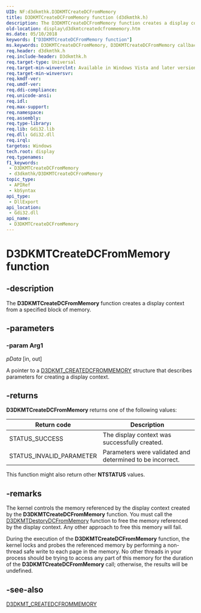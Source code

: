 ```yaml
---
UID: NF:d3dkmthk.D3DKMTCreateDCFromMemory
title: D3DKMTCreateDCFromMemory function (d3dkmthk.h)
description: The D3DKMTCreateDCFromMemory function creates a display context from a specified block of memory.
old-location: display\d3dkmtcreatedcfrommemory.htm
ms.date: 05/10/2018
keywords: ["D3DKMTCreateDCFromMemory function"]
ms.keywords: D3DKMTCreateDCFromMemory, D3DKMTCreateDCFromMemory callback function [Display Devices], OpenGL_Functions_676f0d3e-5a5a-48d5-9092-88ac897a73b8.xml, PFND3DKMT_CREATEDCFROMMEMORY, PFND3DKMT_CREATEDCFROMMEMORY callback, d3dkmthk/D3DKMTCreateDCFromMemory, display.d3dkmtcreatedcfrommemory
req.header: d3dkmthk.h
req.include-header: D3dkmthk.h
req.target-type: Universal
req.target-min-winverclnt: Available in Windows Vista and later versions of the Windows operating systems.
req.target-min-winversvr: 
req.kmdf-ver: 
req.umdf-ver: 
req.ddi-compliance: 
req.unicode-ansi: 
req.idl: 
req.max-support: 
req.namespace: 
req.assembly: 
req.type-library: 
req.lib: Gdi32.lib
req.dll: Gdi32.dll
req.irql: 
targetos: Windows
tech.root: display
req.typenames: 
f1_keywords:
 - D3DKMTCreateDCFromMemory
 - d3dkmthk/D3DKMTCreateDCFromMemory
topic_type:
 - APIRef
 - kbSyntax
api_type:
 - DllExport
api_location:
 - Gdi32.dll
api_name:
 - D3DKMTCreateDCFromMemory
---
```


# D3DKMTCreateDCFromMemory function


## -description

The <b>D3DKMTCreateDCFromMemory</b> function creates a display context from a specified block of memory.

## -parameters

### -param Arg1

*pData* [in, out]

A pointer to a <a href="/windows-hardware/drivers/ddi/d3dkmthk/ns-d3dkmthk-_d3dkmt_createdcfrommemory">D3DKMT_CREATEDCFROMMEMORY</a> structure that describes parameters for creating a display context.

## -returns

<b>D3DKMTCreateDCFromMemory</b> returns one of the following values:

|Return code|Description|
|--- |--- |
|STATUS_SUCCESS|The display context was successfully created.|
|STATUS_INVALID_PARAMETER|Parameters were validated and determined to be incorrect.|

This function might also return other <b>NTSTATUS</b> values.

## -remarks

The kernel controls the memory referenced by the display context created by the <b>D3DKMTCreateDCFromMemory</b> function. You must call the  <a href="/windows-hardware/drivers/ddi/d3dkmthk/nf-d3dkmthk-d3dkmtdestroydcfrommemory">D3DKMTDestoryDCFromMemory</a> function to free the memory referenced by the display context. Any  other approach  to free this memory will fail. 

During the execution of the <b>D3DKMTCreateDCFromMemory</b> function, the kernel locks and probes the referenced memory by performing a non-thread safe write to each page in the memory. No other threads in your process should be trying to access any part of this memory for the duration of the <b>D3DKMTCreateDCFromMemory</b> call; otherwise, the results will be undefined.

## -see-also

<a href="/windows-hardware/drivers/ddi/d3dkmthk/ns-d3dkmthk-_d3dkmt_createdcfrommemory">D3DKMT_CREATEDCFROMMEMORY</a>
